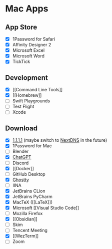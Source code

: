 # Mac Apps

## App Store

- [x] 1Password for Safari
- [x] Affinity Designer 2
- [x] Microsoft Excel
- [x] Microsoft Word
- [x] TickTick

## Development

- [x] [[Command Line Tools]]
- [x] [[Homebrew]]
- [ ] Swift Playgrounds
- [ ] Test Flight
- [ ] Xcode

## Download

- [x] [1.1.1.1](https://one.one.one.one) (maybe switch to [NextDNS](https://nextdns.io) in the future)
- [x] 1Password for Mac
- [ ] Blender
- [x] [ChatGPT](https://openai.com)
- [ ] Discord
- [x] [[Docker]]
- [ ] GitHub Desktop
- [x] [Ghostty](https://ghostty.org)
- [ ] IINA
- [x] JetBrains CLion
- [x] JetBrains PyCharm
- [x] MacTeX ([[LaTeX]])
- [x] Microsoft [[Visual Studio Code]]
- [ ] Mozilla Firefox
- [x] [[Obsidian]]
- [ ] Skim
- [ ] Tencent Meeting
- [x] [[WezTerm]]
- [ ] Zoom
